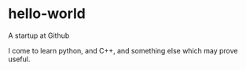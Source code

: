 # hello-world
A startup at Github

I come to learn python, and C++, and something else which may prove useful.
